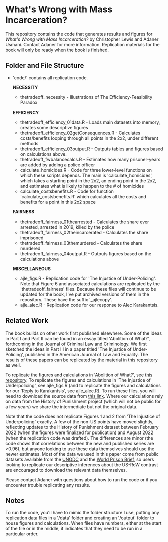 # What's Wrong with Mass Incarceration?

This repository contains the code that generates results and figures for *What's Wrong with Mass Incarceration?* by Christopher Lewis and Adaner Usmani. Contact Adaner for more information. Replication materials for the book will only be ready when the book is finished. 

## Folder and File Structure

+ 'code/' contains all replication code.

	**NECESSITY**
	+ thetradeoff_necessity - Illustrations of The Efficiency-Feasibility Paradox

    **EFFICIENCY**
    + thetradeoff_efficiency_01data.R - Loads main datasets into memory, creates some descriptive figures
    + thetradeoff_efficiency_02getConsequences.R - Calculates costs/benefits looping through all points in the 2x2, under different methods
    + thetradeoff_efficiency_03output.R - Outputs tables and figures based on calculations above.
    + thetradeoff_fwbalancecalcs.R - Estimates how many prisoner-years are added by adding a police officer
	+ calculate_homicides.R - Code for three lower-level functions on which these scripts depends. The main is 'calculate_homicides', which takes a starting point in the 2x2, an ending point in the 2x2, and estimates what is likely to happen to the # of homicides
    + calculate_costsbenefits.R - Code for function 'calculate_costsbenefits.R' which calculates all the costs and benefits for a point in this 2x2 space
	
    
    **FAIRNESS**
    + thetradeoff_fairness_01thearrested - Calculates the share ever arrested, arrested in 2019, killed by the police
    + thetradeoff_fairness_02theincarcerated - Calculates the share imprisoned
    + thetradeoff_fairness_03themurdered - Calculates the share murdered
    + thetradeoff_fairness_04output.R - Outputs figures based on the calculations above
	
    **MISCELLANEOUS**
    + ajle_figs.R - Replication code for 'The Injustice of Under-Policing'. Note that Figure 6 and associated calculations are replicated by the 'thetradeoff_fairness' files. Because these files will continue to be updated for the book, I've put archived versions of them in the repository. These have the suffix '_ajlecopy'. 
	+ ajle_alec.R - Replication code for our response to Alec Karakantsis. 
	
## Related Work

The book builds on other work first published elsewhere. Some of the ideas in Part I and Part II can be found in an essay titled 'Abolition of What?', forthcoming in the Journal of Criminal Law and Criminology. We first sketched the ideas in Part III in a paper titled 'The Injustice of Under-Policing', published in the American Journal of Law and Equality. The results of these papers can be replicated by the material in this repository as well.

To replicate the figures and calculations in 'Abolition of What?', see [this repository](https://github.com/ausmani23/aow). To replicate the figures and calculations in 'The Injustice of Underpolicing', see ajle_figs.R (and to replicate the figures and calculations for our 'Reply to Karakantsis', see ajle_alec.R). To run these files, you will need to download the source data from [this link](https://www.dropbox.com/sh/dd6ml5emjb3zt95/AAD-8nV2GOlbB9sLOe9v_lska?dl=0). Where our calculations rely on data from the History of Punishment project (which will not be public for a few years) we share the intermediate but not the original data. 

Note that the code does not replicate Figures 1 and 2 from 'The Injustice of Underpolicing' exactly. A few of the non-US points have moved slightly, reflecting updates to the History of Punishment dataset between February 2022 (when the figures were finalized for publication) and August 2022 (when the replication code was drafted). The differences are minor (the code shows that correlations between the new and published series are >0.96), but anyone looking to use these data themselves should use the newer estimates. Most of the data we used in this paper come from public datasets available from the [UNODC](https://www.unodc.org/) and the [World Prison Brief](https://www.prisonstudies.org/), so users looking to replicate our descriptive inferences about the US-RoW contrast are encouraged to download the relevant data themselves.

Please contact Adaner with questions about how to run the code or if you encounter trouble replicating any results. 
    
## Notes

To run the code, you'll have to mimic the folder structure I use, putting any replication data files in a '/data' folder and creating an '/output' folder to house figures and calculations. When files have numbers, either at the start of the file or in the middle, it indicates that they need to be run in a particular order. 



